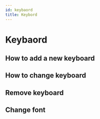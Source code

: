 ```yaml
---
id: keybaord
title: Keybord
---
```

# Keybaord

## How to add a new keyboard

## How to change keyboard

## Remove keyboard

## Change font
